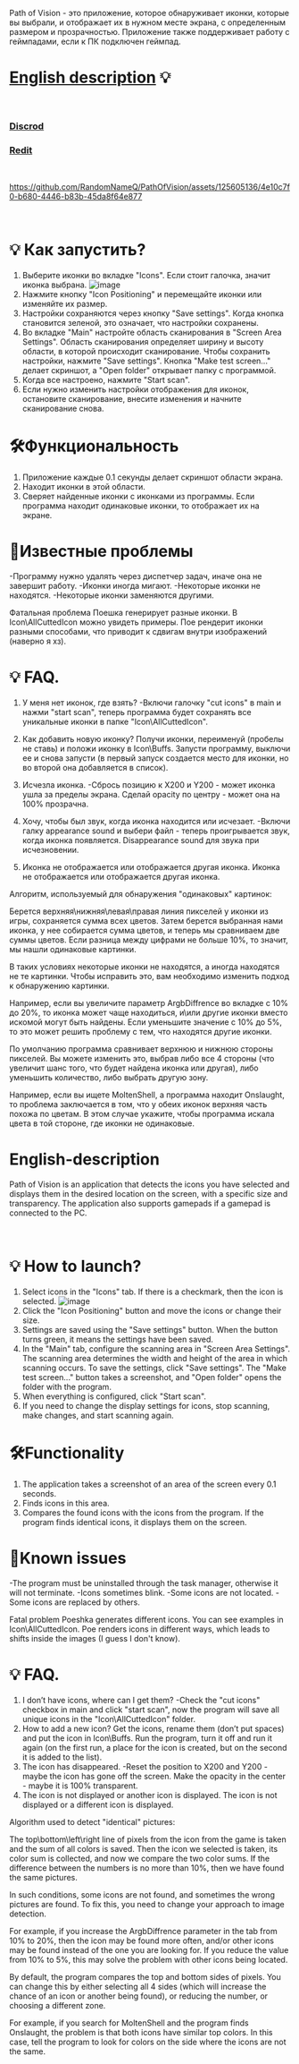 Path of Vision - это приложение, которое обнаруживает иконки, которые вы выбрали, и отображает их в нужном месте экрана, с определенным размером и прозрачностью. Приложение также поддерживает работу с геймпадами, если к ПК подключен геймпад.

# [English description](#english-description) 💡

<br>

### [Discrod](https://discord.gg/2CMYfUBMsq)
### [Redit](https://discord.gg/2CMYfUBMsq)

<br>

https://github.com/RandomNameQ/PathOfVision/assets/125605136/4e10c7f0-b680-4446-b83b-45da8f64e877


<br>


# 💡 Как запустить?
1. Выберите иконки во вкладке "Icons". Если стоит галочка, значит иконка выбрана.
![image](https://github.com/RandomNameQ/PathOfVision/assets/125605136/83864abb-4000-469d-b6af-2ad53740e5ad)
2. Нажмите кнопку "Icon Positioning" и перемещайте иконки или изменяйте их размер.
3. Настройки сохраняются через кнопку "Save settings". Когда кнопка становится зеленой, это означает, что настройки сохранены.
4. Во вкладке "Main" настройте область сканирования в "Screen Area Settings".
Область сканирования определяет ширину и высоту области, в которой происходит сканирование.
Чтобы сохранить настройки, нажмите "Save settings". Кнопка "Make test screen..." делает скриншот, а "Open folder" открывает папку с программой.
7. Когда все настроено, нажмите "Start scan".
8. Если нужно изменить настройки отображения для иконок, остановите сканирование, внесите изменения и начните сканирование снова.

# 🛠️Функциональность
1. Приложение каждые 0.1 секунды делает скриншот области экрана.
2. Находит иконки в этой области.
3. Сверяет найденные иконки с иконками из программы. Если программа находит одинаковые иконки, то отображает их на экране.

# 🐞Известные проблемы
-Программу нужно удалять через диспетчер задач, иначе она не завершит работу.
-Иконки иногда мигают.
-Некоторые иконки не находятся.
-Некоторые иконки заменяются другими.

Фатальная проблема
Поешка генерирует разные иконки. В Icon\AllCuttedIcon можно увидеть примеры. Пое рендерит иконки разными способами, что приводит к сдвигам внутри изображений (наверно я хз).

# 💡 FAQ.
1. У меня нет иконок, где взять?
-Включи галочку "cut icons" в main и нажми "start scan", теперь программа будет сохранять все уникальные иконки в папке "Icon\AllCuttedIcon".
2. Как добавить новую иконку?
Получи иконки, переименуй (пробелы не ставь) и положи иконку в Icon\Buffs. Запусти программу, выключи ее и снова запусти (в первый запуск создается место для иконки, но во второй она добавляется в список).
3. Исчезла иконка.
-Сбрось позицию к X200 и Y200 - может иконка ушла за пределы экрана. Сделай opacity по центру - может она на 100% прозрачна.
4. Хочу, чтобы был звук, когда иконка находится или исчезает.
-Включи галку appearance sound и выбери файл - теперь проигрывается звук, когда иконка появляется. Disappearance sound для звука при исчезновении.

5. Иконка не отображается или отображается другая иконка.
Иконка не отображается или отображается другая иконка.

Алгоритм, используемый для обнаружения "одинаковых" картинок:

Берется верхняя\нижняя\левая\правая линия пикселей у иконки из игры, сохраняется сумма всех цветов.
Затем берется выбранная нами иконка, у нее собирается сумма цветов, и теперь мы сравниваем две суммы цветов. Если разница между цифрами не больше 10%, то значит, мы нашли одинаковые картинки.

В таких условиях некоторые иконки не находятся, а иногда находятся не те картинки. Чтобы исправить это, вам необходимо изменить подход к обнаружению картинки.

Например, если вы увеличите параметр ArgbDiffrence во вкладке с 10% до 20%, то иконка может чаще находиться, и\или другие иконки вместо искомой могут быть найдены. Если уменьшите значение с 10% до 5%, то это может решить проблему с тем, что находятся другие иконки.

По умолчанию программа сравнивает верхнюю и нижнюю стороны пикселей. Вы можете изменить это, выбрав либо все 4 стороны (что увеличит шанс того, что будет найдена иконка или другая), либо уменьшить количество, либо выбрать другую зону.

Например, если вы ищете MoltenShell, а программа находит Onslaught, то проблема заключается в том, что у обеих иконок верхняя часть похожа по цветам. В этом случае укажите, чтобы программа искала цвета в той стороне, где иконки не одинаковые.

# English-description

Path of Vision is an application that detects the icons you have selected and displays them in the desired location on the screen, with a specific size and transparency. The application also supports gamepads if a gamepad is connected to the PC.

<br>


# 💡 How to launch?
1. Select icons in the "Icons" tab. If there is a checkmark, then the icon is selected.
![image](https://github.com/RandomNameQ/PathOfVision/assets/125605136/83864abb-4000-469d-b6af-2ad53740e5ad)
2. Click the "Icon Positioning" button and move the icons or change their size.
3. Settings are saved using the "Save settings" button. When the button turns green, it means the settings have been saved.
4. In the "Main" tab, configure the scanning area in "Screen Area Settings".
The scanning area determines the width and height of the area in which scanning occurs.
To save the settings, click "Save settings". The "Make test screen..." button takes a screenshot, and "Open folder" opens the folder with the program.
7. When everything is configured, click "Start scan".
8. If you need to change the display settings for icons, stop scanning, make changes, and start scanning again.

# 🛠️Functionality
1. The application takes a screenshot of an area of the screen every 0.1 seconds.
2. Finds icons in this area.
3. Compares the found icons with the icons from the program. If the program finds identical icons, it displays them on the screen.

# 🐞Known issues
-The program must be uninstalled through the task manager, otherwise it will not terminate.
-Icons sometimes blink.
-Some icons are not located.
-Some icons are replaced by others.

Fatal problem
Poeshka generates different icons. You can see examples in Icon\AllCuttedIcon. Poe renders icons in different ways, which leads to shifts inside the images (I guess I don't know).

# 💡 FAQ.
1. I don’t have icons, where can I get them?
-Check the "cut icons" checkbox in main and click "start scan", now the program will save all unique icons in the "Icon\AllCuttedIcon" folder.
2. How to add a new icon?
Get the icons, rename them (don’t put spaces) and put the icon in Icon\Buffs. Run the program, turn it off and run it again (on the first run, a place for the icon is created, but on the second it is added to the list).
3. The icon has disappeared.
-Reset the position to X200 and Y200 - maybe the icon has gone off the screen. Make the opacity in the center - maybe it is 100% transparent.
5. The icon is not displayed or another icon is displayed.
The icon is not displayed or a different icon is displayed.

Algorithm used to detect "identical" pictures:

The top\bottom\left\right line of pixels from the icon from the game is taken and the sum of all colors is saved.
Then the icon we selected is taken, its color sum is collected, and now we compare the two color sums. If the difference between the numbers is no more than 10%, then we have found the same pictures.

In such conditions, some icons are not found, and sometimes the wrong pictures are found. To fix this, you need to change your approach to image detection.

For example, if you increase the ArgbDiffrence parameter in the tab from 10% to 20%, then the icon may be found more often, and/or other icons may be found instead of the one you are looking for. If you reduce the value from 10% to 5%, this may solve the problem with other icons being located.

By default, the program compares the top and bottom sides of pixels. You can change this by either selecting all 4 sides (which will increase the chance of an icon or another being found), or reducing the number, or choosing a different zone.

For example, if you search for MoltenShell and the program finds Onslaught, the problem is that both icons have similar top colors. In this case, tell the program to look for colors on the side where the icons are not the same.
